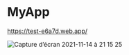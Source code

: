 # MyApp
https://test-e6a7d.web.app/

![Capture d’écran 2021-11-14 à 21 15 25](https://user-images.githubusercontent.com/53193738/141698068-2d12831f-f5d3-4271-bc94-d4c3d5b87f62.png)
